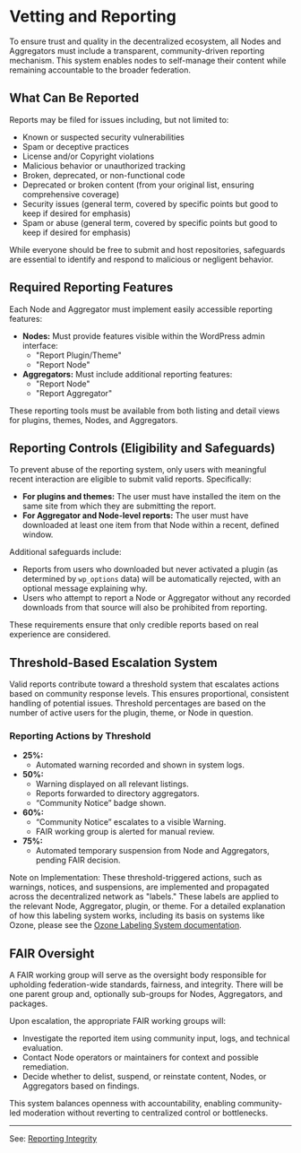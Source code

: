 #  Vetting and Reporting

To ensure trust and quality in the decentralized ecosystem, all Nodes and Aggregators must include a transparent, community-driven reporting mechanism. This system enables nodes to self-manage their content while remaining accountable to the broader federation.

## What Can Be Reported

Reports may be filed for issues including, but not limited to:

- Known or suspected security vulnerabilities
- Spam or deceptive practices
- License and/or Copyright violations
- Malicious behavior or unauthorized tracking
- Broken, deprecated, or non-functional code
- Deprecated or broken content (from your original list, ensuring comprehensive coverage)
- Security issues (general term, covered by specific points but good to keep if desired for emphasis)
- Spam or abuse (general term, covered by specific points but good to keep if desired for emphasis)

While everyone should be free to submit and host repositories, safeguards are essential to identify and respond to malicious or negligent behavior.

## Required Reporting Features

Each Node and Aggregator must implement easily accessible reporting features:

- **Nodes:** Must provide features visible within the WordPress admin interface:
    - "Report Plugin/Theme"
    - "Report Node"
- **Aggregators:** Must include additional reporting features:
    - "Report Node"
    - "Report Aggregator"

These reporting tools must be available from both listing and detail views for plugins, themes, Nodes, and Aggregators.

## Reporting Controls (Eligibility and Safeguards)

To prevent abuse of the reporting system, only users with meaningful recent interaction are eligible to submit valid reports. Specifically:

- **For plugins and themes:** The user must have installed the item on the same site from which they are submitting the report.
- **For Aggregator and Node-level reports:** The user must have downloaded at least one item from that Node within a recent, defined window.

Additional safeguards include:

- Reports from users who downloaded but never activated a plugin (as determined by `wp_options` data) will be automatically rejected, with an optional message explaining why.
- Users who attempt to report a Node or Aggregator without any recorded downloads from that source will also be prohibited from reporting.

These requirements ensure that only credible reports based on real experience are considered.

## Threshold-Based Escalation System

Valid reports contribute toward a threshold system that escalates actions based on community response levels. This ensures proportional, consistent handling of potential issues. Threshold percentages are based on the number of active users for the plugin, theme, or Node in question.

### Reporting Actions by Threshold

- **25%:**
    - Automated warning recorded and shown in system logs.
- **50%:**
    - Warning displayed on all relevant listings.
    - Reports forwarded to directory aggregators.
    - “Community Notice” badge shown.
- **60%:**
    - “Community Notice” escalates to a visible Warning.
    - FAIR working group is alerted for manual review.
- **75%:**
    - Automated temporary suspension from Node and Aggregators, pending FAIR decision.

Note on Implementation: These threshold-triggered actions, such as warnings, notices, and suspensions, are implemented and propagated across the decentralized network as "labels." These labels are applied to the relevant Node, Aggregator, plugin, or theme. For a detailed explanation of how this labeling system works, including its basis on systems like Ozone, please see the [Ozone Labeling System documentation](../ozone-labeling-system.md).

## FAIR Oversight

A FAIR working group will serve as the oversight body responsible for upholding federation-wide standards, fairness, and integrity. There will be one parent group and, optionally sub-groups for Nodes, Aggregators, and packages.

Upon escalation, the appropriate FAIR working groups will:

- Investigate the reported item using community input, logs, and technical evaluation.
- Contact Node operators or maintainers for context and possible remediation.
- Decide whether to delist, suspend, or reinstate content, Nodes, or Aggregators based on findings.

This system balances openness with accountability, enabling community-led moderation without reverting to centralized control or bottlenecks.

---

See: [Reporting Integrity](./integrity.md)
